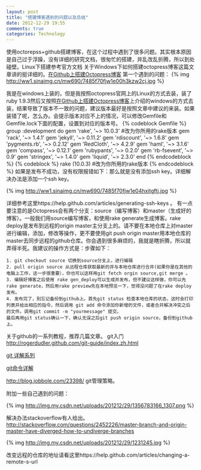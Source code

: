 ```yaml
---
layout: post
title: "搭建博客遇到的问题以及总结"
date: 2012-12-29 19:55
comments: true
categories: Technology
---
```

  使用octorepss+github搭建博客，在这个过程中遇到了很多问题。其实根本原因是自己过于浮躁，没有详细的研究文档，很匆忙的搭建，并乱改乱折腾，所以到处碰壁。Linux下搭建参考官方文档
  关于Windows下如何搭建octopress博客这篇文章讲的挺详细的。<a href="http://xuhehuan.com/783.html" title="在Github上搭建Octopress博客">在Github上搭建Octopress博客</a>
第一个遇到的问题：
{% img http://ww1.sinaimg.cn/mw690/7485f70fjw1e00h3kzw2cj.jpg %}

  我是在windows上装的，但是我按照octopress官网上的Linux的方式去装，装了ruby 1.9.3然后又按照<a href="http://xuhehuan.com/783.html" title="在Github上搭建Octopress博客">在Github上搭建Octopress博客</a>上介绍的windows的方式去装，结果导致了版本不一致的问题，建议版本最好是按照文章中建议的来装。如果装错了呢，怎么办。会提示版本对应不上的情况，可以修改Gemfile和Gemfile.lock下面的配置，设置到对应的版本号。
{% codeblock Gemfile %}
group :development do
  gem 'rake', '~> 10.0.3' #改为你所用的rake版本
  gem 'rack', '~> 1.4.1'
  gem 'jekyll', '~> 0.11.2'
  gem 'rdiscount', '~> 1.6.8'
  gem 'pygments.rb', '~> 0.2.12'
  gem 'RedCloth', '~> 4.2.9'
  gem 'haml', '~> 3.1.6'
  gem 'compass', '~> 0.12.1'
  gem 'rubypants', '~> 0.2.0'
  gem 'rb-fsevent', '~> 0.9'
  gem 'stringex', '~> 1.4.0'
  gem 'liquid', '~> 2.3.0'
end
{% endcodeblock %}
{% codeblock %}
    rake (10.0.3)  #改为你所用的rake版本
{% endcodeblock %}
  如果是发布不成功，没有权限报错如下：那么就是没有添加ssh key。详细解决办法是添加一个ssh key。

{% img http://ww1.sinaimg.cn/mw690/7485f70fjw1e04hxitgftj.jpg %}


详细参考这里https://help.github.com/articles/generating-ssh-keys 。
有一点要注意的是Octopress会有两个分支：source（编写博客）和master（生成好的博客）。一般我们用source编写博客，和使用rake generate生成博客。rake deploy是发布到远程的origin master主分支上的。请不要在本地仓库上对master进行编辑，添加，修改等操作，更不要使用git push origin master用本地仓库的master去同步远程的github仓库。你会遇到很多麻烦的，我就是瞎折腾，所以就弄得半死。我建议的操作方式是：步骤如下：

	1. git checkout source 切换到source分支上，进行编辑
	2. pull origin source 从远程仓库获取最新的并与本地仓库进行合并(如果你是在其他的电脑上工作，这一步很重要），你也可以这样用git fetch orgin source,git merge 。
	3. 编辑好博客之后使用 rake gen_deploy可以生成并发布，但不建议这样做，你可以先rake generate，然后用rake preview先在本地预览一下，觉得没问题了在rake deploy发布。
	4. 发布完了，别忘记备份到github上。首先git status 检查本地仓库的状态，这时会打印列表并给出相应的指令，然后调用 git add 命令添加你新增的文件，或者合并解决冲突之后的文件。调用git commit -m "yourmessage" 提交。
	最后再用git status确认一下，确认无误之后git push origin source，备份到github上。

<!-- more -->
关于github的一系列教程，推荐几篇文章。
git入门 http://rogerdudler.github.com/git-guide/index.zh.html

<a href= "http://blog.jobbole.com/25775/">git 详解系列</a>

<a href="http://blog.longwin.com.tw/2009/05/git-learn-initial-command-2009/">git命令详解</a>

http://blog.jobbole.com/23398/ git管理策略。

附加一些自己遇到的问题：


{% img http://img.my.csdn.net/uploads/201212/29/1356783166_1307.png %}


解决办法stackoverflow有人给出。http://stackoverflow.com/questions/2452226/master-branch-and-origin-master-have-diverged-how-to-undiverge-branches

{% img http://img.my.csdn.net/uploads/201212/29/1231245.jpg %}

改变远程的仓库的地址请看这里https://help.github.com/articles/changing-a-remote-s-url
